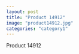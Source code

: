 ```yaml
---
layout: post
title: "Product 14912"
image: "product14912.jpg"
categories: "category1"
---
```

Product 14912

